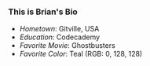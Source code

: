 ### This is Brian's Bio


- *Hometown*: Gitville, USA
- *Education*: Codecademy
- *Favorite Movie*: Ghostbusters
- *Favorite Color*: Teal (RGB: 0, 128, 128)
